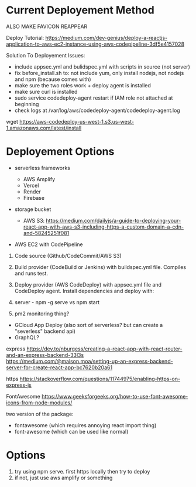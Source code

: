 
# Current Deployement Method

ALSO MAKE FAVICON REAPPEAR

Deploy Tutorial: https://medium.com/dev-genius/deploy-a-reactjs-application-to-aws-ec2-instance-using-aws-codepipeline-3df5e4157028

Solution To Deployement Issues:
- include appsec.yml and bulidspec.yml with scripts in source (not server)
- fix before_install.sh to: not include yum, only install nodejs, not nodejs and npm (because comes with)
- make sure the two roles work + deploy agent is installed
- make sure curl is installed
- sudo service codedeploy-agent restart if IAM role not attached at beginning
- check logs at /var/log/aws/codedeploy-agent/codedeploy-agent.log

wget https://aws-codedeploy-us-west-1.s3.us-west-1.amazonaws.com/latest/install


# Deployement Options
- serverless frameworks 
    - AWS Amplify
    - Vercel
    - Render
    - Firebase

- storage bucket
    - AWS S3: https://medium.com/dailyjs/a-guide-to-deploying-your-react-app-with-aws-s3-including-https-a-custom-domain-a-cdn-and-58245251f081


- AWS EC2 with CodePipeline
    
1) Code source (Github/CodeCommit/AWS S3)
2) Build provider (CodeBuild or Jenkins) with buildspec.yml file. Compiles and runs test.
3) Deploy provider (AWS CodeDeploy) with appsec.yml file and CodeDeploy agent. Install dependencies and deploy with:
4) server - npm -g serve vs npm start



5) pm2 monitoring thing?


- GCloud App Deploy (also sort of serverless? but can create a "severless" backend api)
- GraphQL?

express
https://dev.to/nburgess/creating-a-react-app-with-react-router-and-an-express-backend-33l3s
https://medium.com/@maison.moa/setting-up-an-express-backend-server-for-create-react-app-bc7620b20a61

https
https://stackoverflow.com/questions/11744975/enabling-https-on-express-js

FontAwesome
https://www.geeksforgeeks.org/how-to-use-font-awesome-icons-from-node-modules/

two version of the package:
- fontawesome (which requires annoying react import thing)
- font-awesome (which can be used like normal)

# Options

1) try using npm serve. first https locally then try to deploy
2) if not, just use aws amplify or something